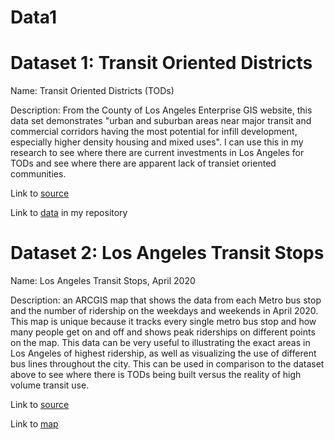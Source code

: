 # Data1

# Dataset 1: Transit Oriented Districts 
Name: Transit Oriented Districts (TODs)

Description: From the County of Los Angeles Enterprise GIS website, this data set demonstrates "urban and suburban areas near major transit and commercial corridors having the most potential for infill development, especially higher density housing and mixed uses". I can use this in my research to see where there are current investments in Los Angeles for TODs and see where there are apparent lack of transiet oriented communities.

Link to [source](https://egis-lacounty.hub.arcgis.com/datasets/lacounty::transit-oriented-district-tod/about)

Link to [data](https://github.com/Genevieve320/Data1/blob/main/Transit_Oriented_District_(TOD).csv) in my repository 

# Dataset 2: Los Angeles Transit Stops
Name: Los Angeles Transit Stops, April 2020

Description: an ARCGIS map that shows the data from each Metro bus stop and the number of ridership on the weekdays and weekends in April 2020. This map is unique because it tracks every single metro bus stop and how many people get on and off and shows peak riderships on different points on the map. This data can be very useful to illustrating the exact areas in Los Angeles of highest ridership, as well as visualizing the use of different bus lines throughout the city. This can be used in comparison to the dataset above to see where there is TODs being built versus the reality of high volume transit use.

Link to [source](https://la-metro.maps.arcgis.com/home/item.html?id=1fd006edf4cc446cad245c72241afba5)

Link to [map](https://github.com/Genevieve320/Data1/blob/main/Transit%20Stops)
